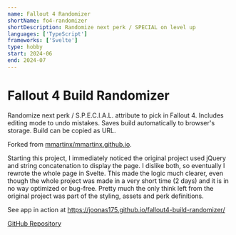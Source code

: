 ```yaml
---
name: Fallout 4 Randomizer
shortName: fo4-randomizer
shortDescription: Randomize next perk / SPECIAL on level up
languages: ['TypeScript']
frameworks: ['Svelte']
type: hobby
start: 2024-06
end: 2024-07
---
```


# Fallout 4 Build Randomizer

Randomize next perk / S.P.E.C.I.A.L. attribute to pick in Fallout 4. Includes editing mode to undo mistakes.
Saves build automatically to browser's storage. Build can be copied as URL.

Forked from [mmartinx/mmartinx.github.io](https://github.com/mmartinx/mmartinx.github.io).

Starting this project, I immediately noticed the original project used jQuery and string concatenation to display the page.
I dislike both, so eventually I rewrote the whole page in Svelte. This made the logic much clearer, even though the 
whole project was made in a very short time (2 days) and it is in no way optimized or bug-free. Pretty much the only think left
from the original project was part of the styling, assets and perk definitions.

See app in action at https://joonas175.github.io/fallout4-build-randomizer/

[GitHub Repository](https://github.com/joonas175/fallout4-build-randomizer)